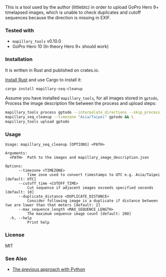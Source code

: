 This is a tool used by the author (littlebtc) in order to upload GoPro Hero 9+ timelapsed images,
which is unable to check duplicates and cutoff sequences because the direction is missing in EXIF.

### Tested with

* `mapillary_tools` v0.10.0
* GoPro Hero 10 (In theory Hero 9+ should work)

### Installation

It is written in Rust and published on crates.io.

[Install Rust](https://www.rust-lang.org/tools/install) and use Cargo to install it:
```sh
cargo install mapillary-seq-cleanup
```

Assume you have installed `mapillary_tools`, for all images stored in `gptodo`, Process the image description file between the process and upload steps:

```sh
mapillary_tools process gptodo --interpolate_directions --skip_process_errors && \
mapillary_seq_cleanup --timezone "Asia/Taipei" gptodo && \
mapillary_tools upload gptodo
```

### Usage

```
Usage: mapillary_seq_cleanup [OPTIONS] <PATH>

Arguments:
  <PATH>  Path to the images and mapillary_image_description.json

Options:
      --timezone <TIMEZONE>
          Time zone used to convert timestamps to UTC e.g. Asia/Taipei [default: UTC]
      --cutoff_time <CUTOFF_TIME>
          Cut sequence if adjacent images exceeds specified seconds [default: 10]
      --duplicate_distance <DUPLICATE_DISTANCE>
          Consider following image is a duplicate if distance between two are lower than that meters [default: 2]
      --max_sequence_length <MAX_SEQUENCE_LENGTH>
          The maximum sequence image count [default: 200]
  -h, --help
          Print help
```

### License

MIT

### See Also

* [The previous approach with Python](https://github.com/littlebtc/mapillary-cleanup)
